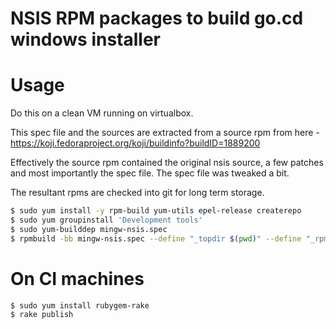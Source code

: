 # NSIS RPM packages to build go.cd windows installer

# Usage

Do this on a clean VM running on virtualbox.

This spec file and the sources are extracted from a source rpm from here -
https://koji.fedoraproject.org/koji/buildinfo?buildID=1889200

Effectively the source rpm contained the original nsis source, a few patches and most importantly the spec file. The spec file was tweaked a bit.

The resultant rpms are checked into git for long term storage.

```bash
$ sudo yum install -y rpm-build yum-utils epel-release createrepo
$ sudo yum groupinstall 'Development tools'
$ sudo yum-builddep mingw-nsis.spec
$ rpmbuild -bb mingw-nsis.spec --define "_topdir $(pwd)" --define "_rpmdir $(pwd)" --define "_sourcedir $(pwd)"
```

# On CI machines

```bash
$ sudo yum install rubygem-rake
$ rake publish
```
